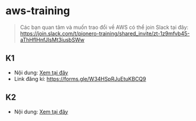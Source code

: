 # aws-training

> Các bạn quan tâm và muốn trao đổi về AWS có thể join Slack tại đây: 
> https://join.slack.com/t/pionero-training/shared_invite/zt-1z9mfvb45-aThHfIHnfJIsMt3iusbSWw

## K1

- Nội dung: [Xem tại đây](./k1/README.md)
- Link đăng kí: https://forms.gle/W34HSpRJuEtuKBCQ9


## K2

- Nội dung: [Xem tại đây](./k2/README.md)
